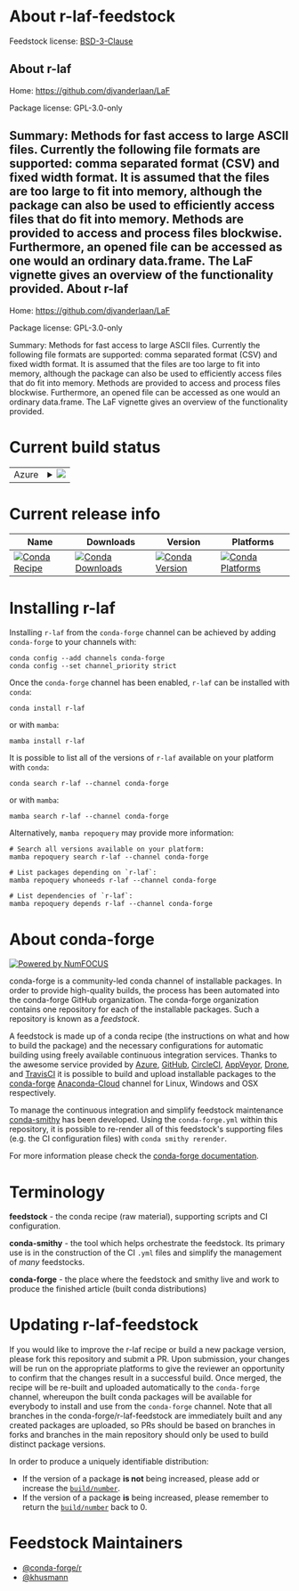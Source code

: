 About r-laf-feedstock
=====================

Feedstock license: [BSD-3-Clause](https://github.com/conda-forge/r-laf-feedstock/blob/main/LICENSE.txt)

About r-laf
-----------

Home: https://github.com/djvanderlaan/LaF

Package license: GPL-3.0-only

Summary: Methods for fast access to large ASCII files.  Currently the following file formats are supported: comma separated format (CSV) and fixed width format. It is assumed that the files are too large to fit into memory, although the package can also be used to efficiently access files that do fit into memory. Methods are provided to access and process files blockwise. Furthermore, an opened file can be accessed as one would an ordinary data.frame. The LaF vignette gives an overview of the functionality provided.
About r-laf
-----------

Home: https://github.com/djvanderlaan/LaF

Package license: GPL-3.0-only

Summary: Methods for fast access to large ASCII files.  Currently the following file formats are supported: comma separated format (CSV) and fixed width format. It is assumed that the files are too large to fit into memory, although the package can also be used to efficiently access files that do fit into memory. Methods are provided to access and process files blockwise. Furthermore, an opened file can be accessed as one would an ordinary data.frame. The LaF vignette gives an overview of the functionality provided.

Current build status
====================


<table>
    
  <tr>
    <td>Azure</td>
    <td>
      <details>
        <summary>
          <a href="https://dev.azure.com/conda-forge/feedstock-builds/_build/latest?definitionId=11048&branchName=main">
            <img src="https://dev.azure.com/conda-forge/feedstock-builds/_apis/build/status/r-laf-feedstock?branchName=main">
          </a>
        </summary>
        <table>
          <thead><tr><th>Variant</th><th>Status</th></tr></thead>
          <tbody><tr>
              <td>linux_64_r_base4.2</td>
              <td>
                <a href="https://dev.azure.com/conda-forge/feedstock-builds/_build/latest?definitionId=11048&branchName=main">
                  <img src="https://dev.azure.com/conda-forge/feedstock-builds/_apis/build/status/r-laf-feedstock?branchName=main&jobName=linux&configuration=linux%20linux_64_r_base4.2" alt="variant">
                </a>
              </td>
            </tr><tr>
              <td>linux_64_r_base4.3</td>
              <td>
                <a href="https://dev.azure.com/conda-forge/feedstock-builds/_build/latest?definitionId=11048&branchName=main">
                  <img src="https://dev.azure.com/conda-forge/feedstock-builds/_apis/build/status/r-laf-feedstock?branchName=main&jobName=linux&configuration=linux%20linux_64_r_base4.3" alt="variant">
                </a>
              </td>
            </tr><tr>
              <td>osx_64_r_base4.2</td>
              <td>
                <a href="https://dev.azure.com/conda-forge/feedstock-builds/_build/latest?definitionId=11048&branchName=main">
                  <img src="https://dev.azure.com/conda-forge/feedstock-builds/_apis/build/status/r-laf-feedstock?branchName=main&jobName=osx&configuration=osx%20osx_64_r_base4.2" alt="variant">
                </a>
              </td>
            </tr><tr>
              <td>osx_64_r_base4.3</td>
              <td>
                <a href="https://dev.azure.com/conda-forge/feedstock-builds/_build/latest?definitionId=11048&branchName=main">
                  <img src="https://dev.azure.com/conda-forge/feedstock-builds/_apis/build/status/r-laf-feedstock?branchName=main&jobName=osx&configuration=osx%20osx_64_r_base4.3" alt="variant">
                </a>
              </td>
            </tr><tr>
              <td>win_64</td>
              <td>
                <a href="https://dev.azure.com/conda-forge/feedstock-builds/_build/latest?definitionId=11048&branchName=main">
                  <img src="https://dev.azure.com/conda-forge/feedstock-builds/_apis/build/status/r-laf-feedstock?branchName=main&jobName=win&configuration=win%20win_64_" alt="variant">
                </a>
              </td>
            </tr>
          </tbody>
        </table>
      </details>
    </td>
  </tr>
</table>

Current release info
====================

| Name | Downloads | Version | Platforms |
| --- | --- | --- | --- |
| [![Conda Recipe](https://img.shields.io/badge/recipe-r--laf-green.svg)](https://anaconda.org/conda-forge/r-laf) | [![Conda Downloads](https://img.shields.io/conda/dn/conda-forge/r-laf.svg)](https://anaconda.org/conda-forge/r-laf) | [![Conda Version](https://img.shields.io/conda/vn/conda-forge/r-laf.svg)](https://anaconda.org/conda-forge/r-laf) | [![Conda Platforms](https://img.shields.io/conda/pn/conda-forge/r-laf.svg)](https://anaconda.org/conda-forge/r-laf) |

Installing r-laf
================

Installing `r-laf` from the `conda-forge` channel can be achieved by adding `conda-forge` to your channels with:

```
conda config --add channels conda-forge
conda config --set channel_priority strict
```

Once the `conda-forge` channel has been enabled, `r-laf` can be installed with `conda`:

```
conda install r-laf
```

or with `mamba`:

```
mamba install r-laf
```

It is possible to list all of the versions of `r-laf` available on your platform with `conda`:

```
conda search r-laf --channel conda-forge
```

or with `mamba`:

```
mamba search r-laf --channel conda-forge
```

Alternatively, `mamba repoquery` may provide more information:

```
# Search all versions available on your platform:
mamba repoquery search r-laf --channel conda-forge

# List packages depending on `r-laf`:
mamba repoquery whoneeds r-laf --channel conda-forge

# List dependencies of `r-laf`:
mamba repoquery depends r-laf --channel conda-forge
```


About conda-forge
=================

[![Powered by
NumFOCUS](https://img.shields.io/badge/powered%20by-NumFOCUS-orange.svg?style=flat&colorA=E1523D&colorB=007D8A)](https://numfocus.org)

conda-forge is a community-led conda channel of installable packages.
In order to provide high-quality builds, the process has been automated into the
conda-forge GitHub organization. The conda-forge organization contains one repository
for each of the installable packages. Such a repository is known as a *feedstock*.

A feedstock is made up of a conda recipe (the instructions on what and how to build
the package) and the necessary configurations for automatic building using freely
available continuous integration services. Thanks to the awesome service provided by
[Azure](https://azure.microsoft.com/en-us/services/devops/), [GitHub](https://github.com/),
[CircleCI](https://circleci.com/), [AppVeyor](https://www.appveyor.com/),
[Drone](https://cloud.drone.io/welcome), and [TravisCI](https://travis-ci.com/)
it is possible to build and upload installable packages to the
[conda-forge](https://anaconda.org/conda-forge) [Anaconda-Cloud](https://anaconda.org/)
channel for Linux, Windows and OSX respectively.

To manage the continuous integration and simplify feedstock maintenance
[conda-smithy](https://github.com/conda-forge/conda-smithy) has been developed.
Using the ``conda-forge.yml`` within this repository, it is possible to re-render all of
this feedstock's supporting files (e.g. the CI configuration files) with ``conda smithy rerender``.

For more information please check the [conda-forge documentation](https://conda-forge.org/docs/).

Terminology
===========

**feedstock** - the conda recipe (raw material), supporting scripts and CI configuration.

**conda-smithy** - the tool which helps orchestrate the feedstock.
                   Its primary use is in the construction of the CI ``.yml`` files
                   and simplify the management of *many* feedstocks.

**conda-forge** - the place where the feedstock and smithy live and work to
                  produce the finished article (built conda distributions)


Updating r-laf-feedstock
========================

If you would like to improve the r-laf recipe or build a new
package version, please fork this repository and submit a PR. Upon submission,
your changes will be run on the appropriate platforms to give the reviewer an
opportunity to confirm that the changes result in a successful build. Once
merged, the recipe will be re-built and uploaded automatically to the
`conda-forge` channel, whereupon the built conda packages will be available for
everybody to install and use from the `conda-forge` channel.
Note that all branches in the conda-forge/r-laf-feedstock are
immediately built and any created packages are uploaded, so PRs should be based
on branches in forks and branches in the main repository should only be used to
build distinct package versions.

In order to produce a uniquely identifiable distribution:
 * If the version of a package **is not** being increased, please add or increase
   the [``build/number``](https://docs.conda.io/projects/conda-build/en/latest/resources/define-metadata.html#build-number-and-string).
 * If the version of a package **is** being increased, please remember to return
   the [``build/number``](https://docs.conda.io/projects/conda-build/en/latest/resources/define-metadata.html#build-number-and-string)
   back to 0.

Feedstock Maintainers
=====================

* [@conda-forge/r](https://github.com/conda-forge/r/)
* [@khusmann](https://github.com/khusmann/)

